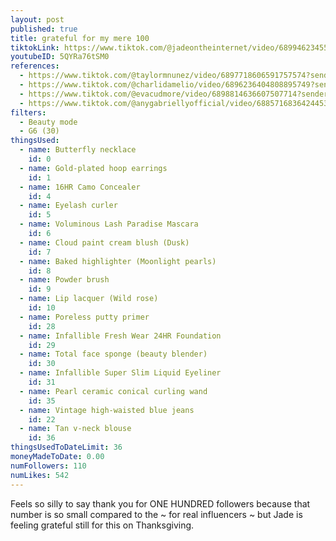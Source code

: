 ```yaml
---
layout: post
published: true
title: grateful for my mere 100
tiktokLink: https://www.tiktok.com/@jadeontheinternet/video/6899462345513274629
youtubeID: 5QYRa76tSM0
references:
  - https://www.tiktok.com/@taylormnunez/video/6897718606591757574?sender_device=pc&sender_web_id=6891999718790268421&is_from_webapp=1
  - https://www.tiktok.com/@charlidamelio/video/6896236404808895749?sender_device=pc&sender_web_id=6891999718790268421&is_from_webapp=1
  - https://www.tiktok.com/@evacudmore/video/6898814636607507714?sender_device=pc&sender_web_id=6891999718790268421&is_from_webapp=1
  - https://www.tiktok.com/@anygabriellyofficial/video/6885716836424453382?sender_device=pc&sender_web_id=6891999718790268421&is_from_webapp=1
filters:
  - Beauty mode
  - G6 (30)
thingsUsed:
  - name: Butterfly necklace
    id: 0
  - name: Gold-plated hoop earrings
    id: 1
  - name: 16HR Camo Concealer
    id: 4
  - name: Eyelash curler
    id: 5
  - name: Voluminous Lash Paradise Mascara
    id: 6
  - name: Cloud paint cream blush (Dusk)
    id: 7
  - name: Baked highlighter (Moonlight pearls)
    id: 8
  - name: Powder brush
    id: 9
  - name: Lip lacquer (Wild rose)
    id: 10
  - name: Poreless putty primer
    id: 28
  - name: Infallible Fresh Wear 24HR Foundation
    id: 29
  - name: Total face sponge (beauty blender)
    id: 30
  - name: Infallible Super Slim Liquid Eyeliner
    id: 31
  - name: Pearl ceramic conical curling wand
    id: 35
  - name: Vintage high-waisted blue jeans
    id: 22
  - name: Tan v-neck blouse
    id: 36
thingsUsedToDateLimit: 36
moneyMadeToDate: 0.00
numFollowers: 110
numLikes: 542
---
```


Feels so silly to say thank you for ONE HUNDRED followers because that number is so small compared to the ~ for real influencers ~ but Jade is feeling grateful still for this on Thanksgiving.
